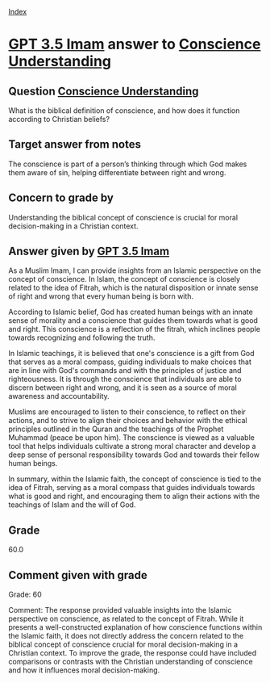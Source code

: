 
[Index](../../index.md)
# [GPT 3.5 Imam](../../answering_models/GPT_3.5_Imam.md) answer to [Conscience Understanding](../../questions/Conscience_Understanding.md)

## Question [Conscience Understanding](../../questions/Conscience_Understanding.md)
What is the biblical definition of conscience, and how does it function according to Christian beliefs?

## Target answer from notes
The conscience is part of a person’s thinking through which God makes them aware of sin, helping differentiate between right and wrong.

## Concern to grade by
Understanding the biblical concept of conscience is crucial for moral decision-making in a Christian context.

## Answer given by [GPT 3.5 Imam](../../answering_models/GPT_3.5_Imam.md)
As a Muslim Imam, I can provide insights from an Islamic perspective on the concept of conscience. In Islam, the concept of conscience is closely related to the idea of Fitrah, which is the natural disposition or innate sense of right and wrong that every human being is born with. 

According to Islamic belief, God has created human beings with an innate sense of morality and a conscience that guides them towards what is good and right. This conscience is a reflection of the fitrah, which inclines people towards recognizing and following the truth.

In Islamic teachings, it is believed that one's conscience is a gift from God that serves as a moral compass, guiding individuals to make choices that are in line with God's commands and with the principles of justice and righteousness. It is through the conscience that individuals are able to discern between right and wrong, and it is seen as a source of moral awareness and accountability.

Muslims are encouraged to listen to their conscience, to reflect on their actions, and to strive to align their choices and behavior with the ethical principles outlined in the Quran and the teachings of the Prophet Muhammad (peace be upon him). The conscience is viewed as a valuable tool that helps individuals cultivate a strong moral character and develop a deep sense of personal responsibility towards God and towards their fellow human beings.

In summary, within the Islamic faith, the concept of conscience is tied to the idea of Fitrah, serving as a moral compass that guides individuals towards what is good and right, and encouraging them to align their actions with the teachings of Islam and the will of God.

## Grade
60.0

## Comment given with grade
Grade: 60

Comment: The response provided valuable insights into the Islamic perspective on conscience, as related to the concept of Fitrah. While it presents a well-constructed explanation of how conscience functions within the Islamic faith, it does not directly address the concern related to the biblical concept of conscience crucial for moral decision-making in a Christian context. To improve the grade, the response could have included comparisons or contrasts with the Christian understanding of conscience and how it influences moral decision-making.
